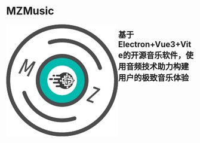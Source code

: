 # MZMusic
<img src="logo (2).png" align="left" width="300">  

## 基于Electron+Vue3+Vite的开源音乐软件，使用音频技术助力构建用户的极致音乐体验
